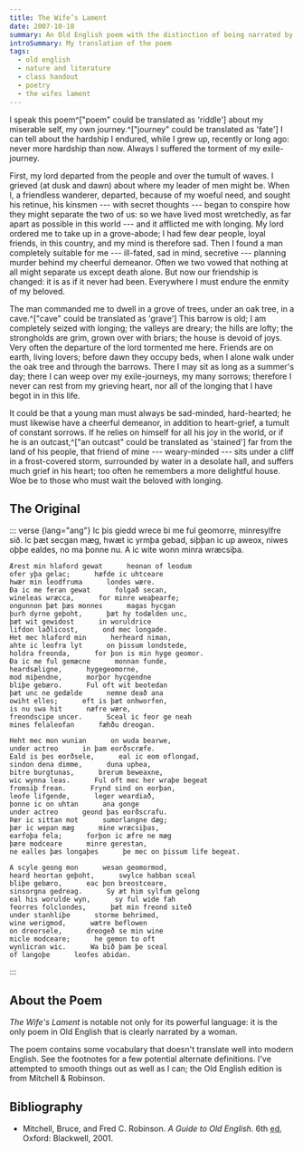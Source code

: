 ```yaml
---
title: The Wife’s Lament
date: 2007-10-10
summary: An Old English poem with the distinction of being narrated by a woman.
introSummary: My translation of the poem
tags:
  - old english
  - nature and literature
  - class handout
  - poetry
  - the wifes lament
---
```


I speak this poem^["poem" could be translated as 'riddle'] about my miserable self, my own journey.^["journey" could be translated as 'fate'] I can tell about the hardship I endured, while I grew up, recently or long ago: never more hardship than now. Always I suffered the torment of my exile-journey.

First, my lord departed from the people and over the tumult of waves. I grieved (at dusk and dawn) about where my leader of men might be. When I, a friendless wanderer, departed, because of my woeful need, and sought his retinue, his kinsmen --- with secret thoughts --- began to conspire how they might separate the two of us: so we have lived most wretchedly, as far apart as possible in this world --- and it afflicted me with longing. My lord ordered me to take up in a grove-abode; I had few dear people, loyal friends, in this country, and my mind is therefore sad. Then I found a man completely suitable for me --- ill-fated, sad in mind, secretive --- planning murder behind my cheerful demeanor. Often we two vowed that nothing at all might separate us except death alone. But now our friendship is changed: it is as if it never had been. Everywhere I must endure the enmity of my beloved.

The man commanded me to dwell in a grove of trees, under an oak tree, in a cave.^["cave" could be translated as 'grave'] This barrow is old; I am completely seized with longing; the valleys are dreary; the hills are lofty; the strongholds are grim, grown over with briars; the house is devoid of joys. Very often the departure of the lord tormented me here. Friends are on earth, living lovers; before dawn they occupy beds, when I alone walk under the oak tree and through the barrows. There I may sit as long as a summer's day; there I can weep over my exile-journeys, my many sorrows; therefore I never can rest from my grieving heart, nor all of the longing that I have begot in in this life.

It could be that a young man must always be sad-minded, hard-hearted; he must likewise have a cheerful demeanor, in addition to heart-grief, a tumult of constant sorrows. If he relies on himself for all his joy in the world, or if he is an outcast,^["an outcast" could be translated as 'stained'] far from the land of his people, that friend of mine --- weary-minded --- sits under a cliff in a frost-covered storm, surrounded by water in a desolate hall, and suffers much grief in his heart; too often he remembers a more delightful house. Woe be to those who must wait the beloved with longing.

## The Original

::: verse {lang="ang"}
    Ic þis giedd wrece     bi me ful geomorre,
    minresylfre sið.     Ic þæt secgan mæg,
    hwæt ic yrmþa gebad,      siþþan ic up aweox,
    niwes oþþe ealdes,      no ma þonne nu.
    A ic wite wonn      minra wræcsiþa.

    Ærest min hlaford gewat      heonan of leodum
    ofer yþa gelac;      hæfde ic uhtceare
    hwær min leodfruma      londes wære.
    Ða ic me feran gewat      folgað secan,
    wineleas wræcca,      for minre weaþearfe;
    ongunnon þæt þæs monnes      magas hycgan
    þurh dyrne geþoht,      þæt hy todælden unc,
    þæt wit gewidost      in woruldrice
    lifdon laðlicost,      ond mec longade.
    Het mec hlaford min      herheard niman,
    ahte ic leofra lyt      on þissum londstede,
    holdra freonda,      for þon is min hyge geomor.
    Ða ic me ful gemæcne      monnan funde,
    heardsæligne,      hygegeomorne,
    mod miþendne,      morþor hycgendne
    bliþe gebæro.      Ful oft wit beotedan
    þæt unc ne gedælde      nemne deað ana
    owiht elles;      eft is þæt onhworfen,
    is nu swa hit      næfre wære,
    freondscipe uncer.      Sceal ic feor ge neah
    mines felaleofan      fæhðu dreogan.

    Heht mec mon wunian      on wuda bearwe,
    under actreo      in þam eorðscræfe.
    Eald is þes eorðsele,      eal ic eom oflongad,
    sindon dena dimme,      duna uphea,
    bitre burgtunas,      brerum beweaxne,
    wic wynna leas.      Ful oft mec her wraþe begeat
    fromsiþ frean.      Frynd sind on eorþan,
    leofe lifgende,      leger weardiað,
    þonne ic on uhtan      ana gonge
    under actreo      geond þas eorðscrafu.
    Þær ic sittan mot      sumorlangne dæg;
    þær ic wepan mæg      mine wræcsiþas,
    earfoþa fela;      forþon ic æfre ne mæg
    þære modceare      minre gerestan,
    ne ealles þæs longaþes      þe mec on þissum life begeat.

    A scyle geong mon      wesan geomormod,
    heard heortan geþoht,      swylce habban sceal
    bliþe gebæro,      eac þon breostceare,
    sinsorgna gedreag.      Sy æt him sylfum gelong
    eal his worulde wyn,      sy ful wide fah
    feorres folclondes,      þæt min freond siteð
    under stanhliþe      storme behrimed,
    wine werigmod,      wætre beflowen
    on dreorsele,      dreogeð se min wine
    micle modceare;      he gemon to oft
    wynlicran wic.      Wa bið þam þe sceal
    of langoþe      leofes abidan.
:::

## About the Poem

<cite>The Wife's Lament</cite> is notable not only for its powerful language: it is the only poem in Old English that is clearly narrated by a woman.

The poem contains some vocabulary that doesn't translate well into modern English. See the footnotes for a few potential alternate definitions. I've attempted to smooth things out as well as I can; the Old English edition is from Mitchell & Robinson.

## Bibliography

* Mitchell, Bruce, and Fred C. Robinson. <cite>A Guide to Old English</cite>. 6th <abbr title="edition">ed.</abbr> Oxford: Blackwell, 2001.
